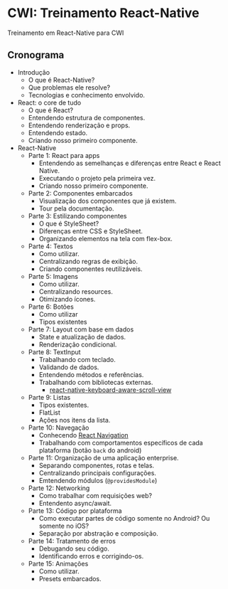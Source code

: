 # CWI: Treinamento React-Native
Treinamento em React-Native para CWI

## Cronograma

* Introdução
    * O que é React-Native?
    * Que problemas ele resolve?
    * Tecnologias e conhecimento envolvido.
* React: o core de tudo
    * O que é React?
    * Entendendo estrutura de componentes.
    * Entendendo renderização e props.
    * Entendendo estado.
    * Criando nosso primeiro componente.
* React-Native
    * Parte 1: React para apps
        * Entendendo as semelhanças e diferenças entre React e React Native.
        * Executando o projeto pela primeira vez.
        * Criando nosso primeiro componente.
    * Parte 2: Componentes embarcados
        * Visualização dos componentes que já existem.
        * Tour pela documentação.
    * Parte 3: Estilizando componentes
        * O que é StyleSheet?
        * Diferenças entre CSS e StyleSheet.
        * Organizando elementos na tela com flex-box.
    * Parte 4: Textos
        * Como utilizar.
        * Centralizando regras de exibição.
        * Criando componentes reutilizáveis.
    * Parte 5: Imagens
        * Como utilizar.
        * Centralizando resources.
        * Otimizando ícones.
    * Parte 6: Botões
        * Como utilizar
        * Tipos existentes
    * Parte 7: Layout com base em dados
        * State e atualização de dados.
        * Renderização condicional.
    * Parte 8: TextInput
        * Trabalhando com teclado.
        * Validando de dados.
        * Entendendo métodos e referências.
        * Trabalhando com bibliotecas externas.
            * [react-native-keyboard-aware-scroll-view](https://github.com/APSL/react-native-keyboard-aware-scroll-view)
    * Parte 9: Listas
        * Tipos existentes.
        * FlatList
        * Ações nos itens da lista.
    * Parte 10: Navegação
        * Conhecendo [React Navigation](https://reactnavigation.org/)
        * Trabalhando com comportamentos específicos de cada plataforma (botão `back` do android)
    * Parte 11: Organização de uma aplicação enterprise.
        * Separando componentes, rotas e telas.
        * Centralizando principais configurações.
        * Emtendendo módulos (`@providesModule`)
    * Parte 12: Networking
        * Como trabalhar com requisições web?
        * Entendento async/await.
    * Parte 13: Código por plataforma
        * Como executar partes de código somente no Android? Ou somente no iOS?
        * Separação por abstração e composição.
    * Parte 14: Tratamento de erros
        * Debugando seu código.
        * Identificando erros e corrigindo-os.
    * Parte 15: Animações
        * Como utilizar.
        * Presets embarcados.
